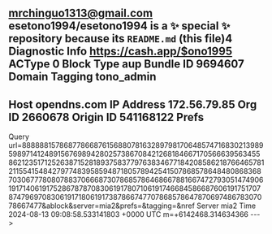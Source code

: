 mrchinguo1313@gmail.com
esetono1994/esetono1994 is a ✨ special ✨ repository because its `README.md` (this file)4
 Diagnostic Info https://cash.app/$ono1995
ACType
0
Block Type
aup
Bundle ID
9694607
Domain Tagging tono_admin
-
Host
opendns.com
IP Address
172.56.79.85
Org ID
2660678
Origin ID
541168122
Prefs
-
Query
url=888888157868778668761568807816328979817064857471683021398959897141248915676989428025738670842126818466717056663956345586212351712526387152818937583779763834677184208586218766465781211554154842797748395859487180578942541507868578648480868368703067778080788370666873078685786468667881667472793051474906191714061917528678787083061917807106191746684586687606191751707874796970830619171806191738786674770786857864787069748678307078667477&ablock&server=mia2&prefs=&tagging=&nref
Server
mia2
Time
2024-08-13 09:08:58.533141803 +0000 UTC m=+6142468.314634366
--->
